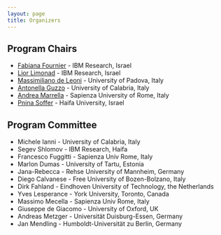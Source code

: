 ```yaml
---
layout: page
title: Organizers
---
```


## Program Chairs
- [Fabiana Fournier](mailto:fabiana@il.ibm.com) - IBM Research, Israel
- [Lior Limonad](mailto:liorli@il.ibm.com) - IBM Research, Israel
- [Massimiliano de Leoni](mailto:deleoni@math.unipd.it) - University of Padova, Italy
- [Antonella Guzzo](mailto:antonella.guzzo@unical.it) - University of Calabria, Italy 
- [Andrea Marrella](mailto:marrella@diag.uniroma1.it) - Sapienza University of Rome, Italy
- [Pnina Soffer](mailto:spnina@is.haifa.ac.il) - Haifa University, Israel

## Program Committee
- Michele Ianni - University of Calabria, Italy
- Segev Shlomov - IBM Research, Haifa
- Francesco Fuggitti - Sapienza Univ Rome, Italy
- Marlon Dumas - University of Tartu, Estonia
- Jana-Rebecca - Rehse	University of Mannheim, Germany
- Diego Calvanese - Free University of Bozen-Bolzano, Italy
- Dirk Fahland - Eindhoven University of Technology, the Netherlands
- Yves Lesperance - York University, Toronto, Canada
- Massimo Mecella - Sapienza Univ Rome, Italy
- Giuseppe de Giacomo - University of Oxford, UK
- Andreas Metzger - Universität Duisburg-Essen, Germany
- Jan	Mendling - Humboldt-Universität zu Berlin, Germany
